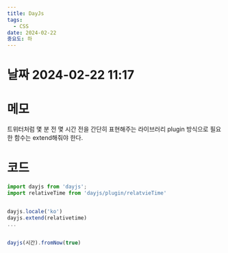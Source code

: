 ```yaml
---
title: DayJs
tags:
  - CSS
date: 2024-02-22
중요도: 하
---
```

# 날짜  2024-02-22 11:17

# 메모

 트위터처럼 몇 분 전 몇 시간 전을 간단히 표현해주는 라이브러리
 plugin 방식으로 필요한 함수는 extend해줘야 한다.
# 코드
```javascript
import dayjs from 'dayjs';
import relativeTime from 'dayjs/plugin/relatvieTime'


dayjs.locale('ko')
dayjs.extend(relativetime)
...


dayjs(시간).fromNow(true)

```